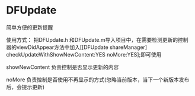 # DFUpdate
简单方便的更新提醒

使用方式：
把DFUpdate.h 和DFUpdate.m导入项目中，在需要检测更新的控制器的viewDidAppear方法中加入[[DFUpdate shareManager] checkUpdateWithShowNewContent:YES noMore:YES];即可使用

showNewContent
负责控制是否显示更新的内容

noMore
负责控制是否使用不再显示的方式(忽略当前版本，当下一个新版本发布后，会提示更新)

